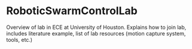RoboticSwarmControlLab
======================

Overview of lab in ECE at University of Houston.  Explains how to join lab, includes literature example, list of lab resources (motion capture system, tools, etc.)
